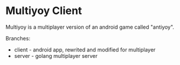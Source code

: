 # Multiyoy Client
Multiyoy is a multiplayer version of an android game called "antiyoy".

Branches:
- client - android app, rewrited and modified for multiplayer
- server - golang multiplayer server
